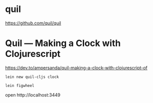 # quil #

https://github.com/quil/quil


# Quil — Making a Clock with Clojurescript #

https://dev.to/ampersanda/quil-making-a-clock-with-clojurescript-of

```
lein new quil-cljs clock
```

```
lein figwheel
```

open http://localhost:3449

